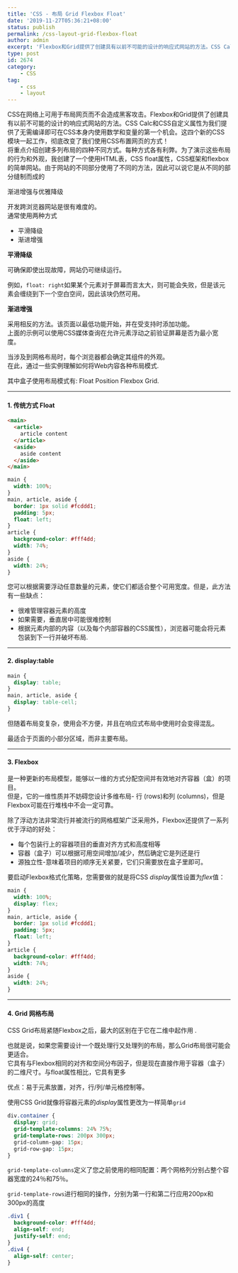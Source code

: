 ```yaml
---
title: 'CSS - 布局 Grid Flexbox Float'
date: '2019-11-27T05:36:21+08:00'
status: publish
permalink: /css-layout-grid-flexbox-float
author: admin
excerpt: 'Flexbox和Grid提供了创建具有以前不可能的设计的响应式网站的方法。CSS Calc和CSS自定义属性为我们提供了无需编译即可在CSS本身内使用数学和变量的第一个机会。这四个新的CSS模块一起工作，彻底改变了我们使用CSS布置网页的方式！'
type: post
id: 2674
category:
    - CSS
tag:
    - css
    - layout
---
```

CSS在网络上可用于布局网页而不会造成黑客攻击。Flexbox和Grid提供了创建具有以前不可能的设计的响应式网站的方法。CSS Calc和CSS自定义属性为我们提供了无需编译即可在CSS本身内使用数学和变量的第一个机会。这四个新的CSS模块一起工作，彻底改变了我们使用CSS布置网页的方式！  
将重点介绍创建多列布局的四种不同方式。每种方式各有利弊。为了演示这些布局的行为和外观，我创建了一个使用HTML表，CSS float属性，CSS框架和flexbox 的简单网站。由于网站的不同部分使用了不同的方法，因此可以说它是从不同的部分缝制而成的

渐进增强与优雅降级

开发跨浏览器网站是很有难度的。  
通常使用两种方式

- 平滑降级
- 渐进增强

**平滑降级**

可确保即使出现故障，网站仍可继续运行。

例如，`float: right`如果某个元素对于屏幕而言太大，则可能会失败，但是该元素会缠绕到下一个空白空间，因此该块仍然可用。

**渐进增强**

采用相反的方法。该页面以最低功能开始，并在受支持时添加功能。  
上面的示例可以使用CSS媒体查询在允许元素浮动之前验证屏幕是否为最小宽度。

当涉及到网格布局时，每个浏览器都会确定其组件的外观。  
在此，通过一些实例理解如何将Web内容各种布局模式.

其中盒子使用布局模式有: Float Position Flexbox Grid.

---

#### 1. 传统方式 Float

```html
<main>
  <article>
    article content
  </article>
  <aside>
    aside content
  </aside>
</main>
```

```css
main {
  width: 100%;
}
main, article, aside {
  border: 1px solid #fcddd1;
  padding: 5px;
  float: left;
}
article {
  background-color: #fff4dd;
  width: 74%;
}
aside {
  width: 24%;
}
```

您可以根据需要浮动任意数量的元素，使它们都适合整个可用宽度。但是，此方法有一些缺点：

- 很难管理容器元素的高度
- 如果需要，垂直居中可能很难控制
- 根据元素内部的内容（以及每个内部容器的CSS属性），浏览器可能会将元素包装到下一行并破坏布局.

---

#### 2. display:table

```css
main {
  display: table;
}
main, article, aside {
  display: table-cell;
}
```

但随着布局变复杂，使用会不方便，并且在响应式布局中使用时会变得混乱。

最适合于页面的小部分区域，而非主要布局。

---

#### 3. Flexbox

是一种更新的布局模型，能够以一维的方式分配空间并有效地对齐容器（盒）的项目。  
但是，它的一维性质并不妨碍您设计多维布局- 行 (rows)和列 (columns)，但是Flexbox可能在行堆栈中不会一定可靠。

除了浮动方法非常流行并被流行的网格框架广泛采用外，Flexbox还提供了一系列优于浮动的好处：

- 每个包装行上的容器项目的垂直对齐方式和高度相等
- 容器（盒子）可以根据可用空间增加/减少，然后确定它是列还是行
- 源独立性-意味着项目的顺序无关紧要，它们只需要放在盒子里即可。

要启动Flexbox格式化策略，您需要做的就是将CSS *display*属性设置为*flex*值：

```css
main {
  width: 100%;
  display: flex;
}
main, article, aside {
  border: 1px solid #fcddd1;
  padding: 5px;
  float: left;
}
article {
  background-color: #fff4dd;
  width: 74%;
}
aside {
  width: 24%;
}
```
---

#### 4. Grid 网格布局

CSS Grid布局紧随Flexbox之后，最大的区别在于它在二维中起作用 .

也就是说，如果您需要设计一个既处理行又处理列的布局，那么Grid布局很可能会更适合。  
它具有与Flexbox相同的对齐和空间分布因子，但是现在直接作用于容器（盒子）的二维尺寸。与float属性相比，它具有更多

优点：易于元素放置，对齐，行/列/单元格控制等。

使用CSS Grid就像将容器元素的*display*属性更改为一样简单`grid`

```css
div.container {
  display: grid;
  grid-template-columns: 24% 75%;
  grid-template-rows: 200px 300px;
  grid-column-gap: 15px;
  grid-row-gap: 15px;
}
```

`grid-template-columns`定义了您之前使用的相同配置：两个网格列分别占整个容器宽度的24％和75％。

`grid-template-rows`进行相同的操作，分别为第一行和第二行应用200px和300px的高度

```css
.div1 {
  background-color: #fff4dd;
  align-self: end;
  justify-self: end;
}
.div4 {
  align-self: center;
}
```
